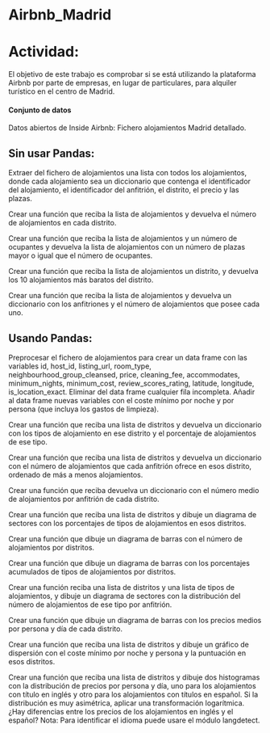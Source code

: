# Airbnb_Madrid

# Actividad:

El objetivo de este trabajo es comprobar si se está utilizando la plataforma Airbnb por parte de empresas, en lugar de particulares, para alquiler turístico en el centro de Madrid.

#### Conjunto de datos

Datos abiertos de Inside Airbnb: Fichero alojamientos Madrid detallado.

## Sin usar Pandas:

Extraer del fichero de alojamientos una lista con todos los alojamientos, donde cada alojamiento sea un diccionario que contenga el identificador del alojamiento, el identificador del anfitrión, el distrito, el precio y las plazas.

Crear una función que reciba la lista de alojamientos y devuelva el número de alojamientos en cada distrito.

Crear una función que reciba la lista de alojamientos y un número de ocupantes y devuelva la lista de alojamientos con un número de plazas mayor o igual que el número de ocupantes.

Crear una función que reciba la lista de alojamientos un distrito, y devuelva los 10 alojamientos más baratos del distrito.

Crear una función que reciba la lista de alojamientos y devuelva un diccionario con los anfitriones y el número de alojamientos que posee cada uno.

## Usando Pandas:

Preprocesar el fichero de alojamientos para crear un data frame con las variables id, host_id, listing_url, room_type, neighbourhood_group_cleansed, price, cleaning_fee, accommodates, minimum_nights, minimum_cost, review_scores_rating, latitude, longitude, is_location_exact. Eliminar del data frame cualquier fila incompleta. Añadir al data frame nuevas variables con el coste mínimo por noche y por persona (que incluya los gastos de limpieza).

Crear una función que reciba una lista de distritos y devuelva un diccionario con los tipos de alojamiento en ese distrito y el porcentaje de alojamientos de ese tipo.

Crear una función que reciba una lista de distritos y devuelva un diccionario con el número de alojamientos que cada anfitrión ofrece en esos distrito, ordenado de más a menos alojamientos.

Crear una función que reciba devuelva un diccionario con el número medio de alojamientos por anfitrión de cada distrito.

Crear una función que reciba una lista de distritos y dibuje un diagrama de sectores con los porcentajes de tipos de alojamientos en esos distritos.

Crear una función que dibuje un diagrama de barras con el número de alojamientos por distritos.

Crear una función que dibuje un diagrama de barras con los porcentajes acumulados de tipos de alojamientos por distritos.

Crear una función reciba una lista de distritos y una lista de tipos de alojamientos, y dibuje un diagrama de sectores con la distribución del número de alojamientos de ese tipo por anfitrión.

Crear una función que dibuje un diagrama de barras con los precios medios por persona y día de cada distrito.

Crear una función que reciba una lista de distritos y dibuje un gráfico de dispersión con el coste mínimo por noche y persona y la puntuación en esos distritos.

Crear una función que reciba una lista de distritos y dibuje dos histogramas con la distribución de precios por persona y día, uno para los alojamientos con título en inglés y otro para los alojamientos con títulos en español. Si la distribución es muy asimétrica, aplicar una transformación logarítmica. ¿Hay diferencias entre los precios de los alojamientos en inglés y el español? Nota: Para identificar el idioma puede usare el módulo langdetect.